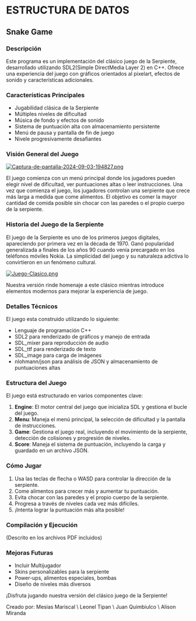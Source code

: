 # ESTRUCTURA DE DATOS 

## Snake Game

### Descripción
Este programa es un implementación del clásico juego de la Serpiente, desarrollado utilizando  SDL2(Simple DirectMedia Layer 2) en C++. Ofrece una experiencia del juego con gráficos orientados al pixelart, efectos de sonido y características adicionales.

### Características Principales

- Jugabilidad clásica de la Serpiente 
- Múltiples niveles de dificultad
- Música de fondo y efectos de sonido
- Sistema de puntuación alta con almacenamiento persistente
- Menú de pausa y pantalla de fin de juego
- Nivele progresivamente desafiantes

### Visión General del Juego

[![Captura-de-pantalla-2024-09-03-194827.png](https://i.postimg.cc/y8kTMDGq/Captura-de-pantalla-2024-09-03-194827.png)](https://postimg.cc/TKvmm3GQ)

El juego comienza con un menú principal donde los jugadores pueden elegir nivel de dificultad, ver puntuaciones altas o leer instrucciones. Una vez que comienza el juego, los jugadores controlan una serpiente que crece más larga a medida que come alimentos. El objetivo es comer la mayor cantidad de comida posible sin chocar con las paredes o el propio cuerpo de la serpiente.

### Historia del Juego de la Serpiente

El juego de la Serpiente es uno de los primeros juegos digitales, apareciendo por primera vez en la década de 1970. Ganó popularidad generalizada a finales de los años 90 cuando venía precargado en los teléfonos móviles Nokia. La simplicidad del juego y su naturaleza adictiva lo convirtieron en un fenómeno cultural.

[![Juego-Clasico.png](https://i.postimg.cc/FRQgkDHm/Juego-Clasico.png)](https://postimg.cc/wt0sS5Nb)

Nuestra versión rinde homenaje a este clásico mientras introduce elementos modernos para mejorar la experiencia de juego.

### Detalles Técnicos

El juego esta construido utilizando lo siguiente:

- Lenguaje de programación C++
- SDL2 para renderizado de gráficos y manejo de entrada
- SDL_mixer para reproducción de audio
- SDL_ttf para renderizado de texto
- SDL_image para carga de imágenes
- nlohmann/json para análisis de JSON y almacenamiento de puntuaciones altas

### Estructura del Juego

El juego está estructurado en varios componentes clave:

1. **Engine**: El motor central del juego que inicializa SDL y gestiona el bucle del juego.
2. **Menu**: Maneja el menú principal, la selección de dificultad y la pantalla de instrucciones.
3. **Game**: Gestiona el juego real, incluyendo el movimiento de la serpiente, detección de colisiones y progresión de niveles.
4. **Score**: Maneja el sistema de puntuación, incluyendo la carga y guardado en un archivo JSON.

### Cómo Jugar

1. Usa las teclas de flecha o WASD para controlar la dirección de la serpiente.
2. Come alimentos para crecer más y aumentar tu puntuación.
3. Evita chocar con las paredes y el propio cuerpo de la serpiente.
4. Progresa a través de niveles cada vez más difíciles.
5. ¡Intenta lograr la puntuación más alta posible!

### Compilación y Ejecución

(Descrito en los archivos PDF incluidos)

### Mejoras Futuras

- Incluir Multijugador
- Skins personalizables para la serpiente
- Power-ups, alimentos especiales, bombas
- Diseño de niveles más diversos


¡Disfruta jugando nuestra versión del clásico juego de la Serpiente!

Creado por: Mesias Mariscal \\
Leonel Tipan \\ 
Juan Quimbiulco \\ 
Alison Miranda
